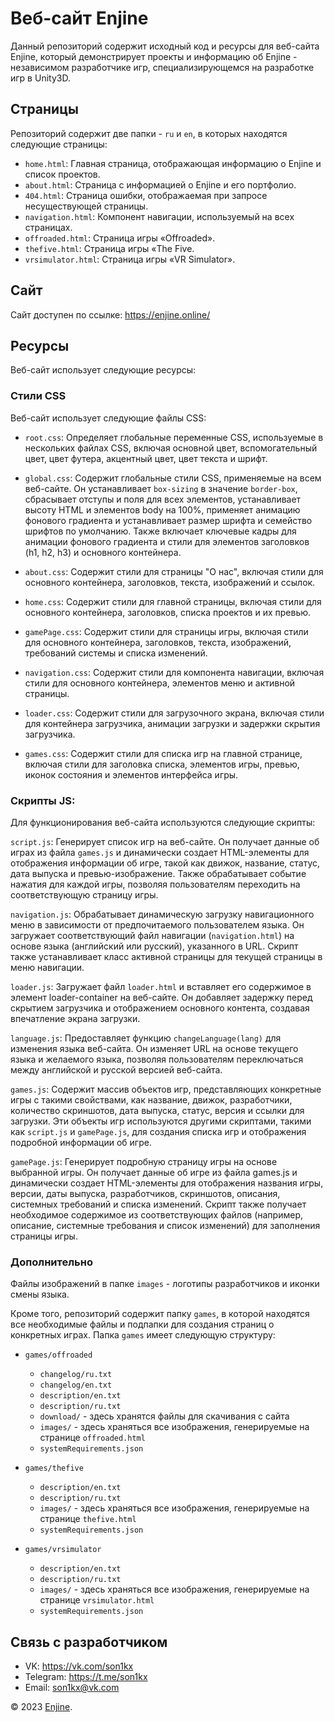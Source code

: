# Веб-сайт Enjine

Данный репозиторий содержит исходный код и ресурсы для веб-сайта Enjine, который демонстрирует проекты и информацию об Enjine - независимом разработчике игр, специализирующемся на разработке игр в Unity3D.

## Страницы

Репозиторий содержит две папки - `ru` и `en`, в которых находятся следующие страницы:

- `home.html`: Главная страница, отображающая информацию о Enjine и список проектов.
- `about.html`: Страница с информацией о Enjine и его портфолио.
- `404.html`: Страница ошибки, отображаемая при запросе несуществующей страницы.
- `navigation.html`: Компонент навигации, используемый на всех страницах.
- `offroaded.html`: Страница игры «Offroaded».
- `thefive.html`: Страница игры «The Five.
- `vrsimulator.html`: Страница игры «VR Simulator».

## Сайт

Сайт доступен по ссылке: https://enjine.online/

## Ресурсы

Веб-сайт использует следующие ресурсы:

### Стили CSS

Веб-сайт использует следующие файлы CSS:

- `root.css`: Определяет глобальные переменные CSS, используемые в нескольких файлах CSS, включая основной цвет, вспомогательный цвет, цвет футера, акцентный цвет, цвет текста и шрифт.

- `global.css`: Содержит глобальные стили CSS, применяемые на всем веб-сайте. Он устанавливает `box-sizing` в значение `border-box`, сбрасывает отступы и поля для всех элементов, устанавливает высоту HTML и элементов body на 100%, применяет анимацию фонового градиента и устанавливает размер шрифта и семейство шрифтов по умолчанию. Также включает ключевые кадры для анимации фонового градиента и стили для элементов заголовков (h1, h2, h3) и основного контейнера.

- `about.css`: Содержит стили для страницы "О нас", включая стили для основного контейнера, заголовков, текста, изображений и ссылок.

- `home.css`: Содержит стили для главной страницы, включая стили для основного контейнера, заголовков, списка проектов и их превью.

- `gamePage.css`: Содержит стили для страницы игры, включая стили для основного контейнера, заголовков, текста, изображений, требований системы и списка изменений.

- `navigation.css`: Содержит стили для компонента навигации, включая стили для основного контейнера, элементов меню и активной страницы.

- `loader.css`: Содержит стили для загрузочного экрана, включая стили для контейнера загрузчика, анимации загрузки и задержки скрытия загрузчика.

- `games.css`: Содержит стили для списка игр на главной странице, включая стили для заголовка списка, элементов игры, превью, иконок состояния и элементов интерфейса игры.

### Скрипты JS:

Для функционирования веб-сайта используются следующие скрипты:

`script.js`: Генерирует список игр на веб-сайте. Он получает данные об играх из файла `games.js` и динамически создает HTML-элементы для отображения информации об игре, такой как движок, название, статус, дата выпуска и превью-изображение. Также обрабатывает событие нажатия для каждой игры, позволяя пользователям переходить на соответствующую страницу игры.

`navigation.js`: Обрабатывает динамическую загрузку навигационного меню в зависимости от предпочитаемого пользователем языка. Он загружает соответствующий файл навигации (`navigation.html`) на основе языка (английский или русский), указанного в URL. Скрипт также устанавливает класс активной страницы для текущей страницы в меню навигации.

`loader.js`: Загружает файл `loader.html` и вставляет его содержимое в элемент loader-container на веб-сайте. Он добавляет задержку перед скрытием загрузчика и отображением основного контента, создавая впечатление экрана загрузки.

`language.js`: Предоставляет функцию `changeLanguage(lang)` для изменения языка веб-сайта. Он изменяет URL на основе текущего языка и желаемого языка, позволяя пользователям переключаться между английской и русской версией веб-сайта.

`games.js`: Содержит массив объектов игр, представляющих конкретные игры с такими свойствами, как название, движок, разработчики, количество скриншотов, дата выпуска, статус, версия и ссылки для загрузки. Эти объекты игр используются другими скриптами, такими как `script.js` и `gamePage.js`, для создания списка игр и отображения подробной информации об игре.

`gamePage.js`: Генерирует подробную страницу игры на основе выбранной игры. Он получает данные об игре из файла games.js и динамически создает HTML-элементы для отображения названия игры, версии, даты выпуска, разработчиков, скриншотов, описания, системных требований и списка изменений. Скрипт также получает необходимое содержимое из соответствующих файлов (например, описание, системные требования и список изменений) для заполнения страницы игры.

### Дополнительно 
Файлы изображений в папке `images` - логотипы разработчиков и иконки смены языка.

Кроме того, репозиторий содержит папку `games`, в которой находятся все необходимые файлы и подпапки для создания страниц о конкретных играх. Папка `games` имеет следующую структуру:

- `games/offroaded`
  - `changelog/ru.txt`
  - `changelog/en.txt`
  - `description/en.txt`
  - `description/ru.txt`
  - `download/` - здесь хранятся файлы для скачивания с сайта
  - `images/` - здесь храняться все изображения, генерируемые на странице `offroaded.html`
  - `systemRequirements.json`

- `games/thefive`
  - `description/en.txt`
  - `description/ru.txt`
  - `images/` - здесь храняться все изображения, генерируемые на странице `thefive.html`
  - `systemRequirements.json`

- `games/vrsimulator`
  - `description/en.txt`
  - `description/ru.txt`
  - `images/` - здесь храняться все изображения, генерируемые на странице `vrsimulator.html`
  - `systemRequirements.json`

## Связь с разработчиком

- VK: https://vk.com/son1kx
- Telegram: https://t.me/son1kx
- Email: son1kx@vk.com

© 2023 [Enjine](https://enjine.online/).
